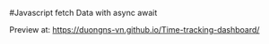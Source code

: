 #Javascript fetch Data with async await

Preview at: https://duongns-vn.github.io/Time-tracking-dashboard/
